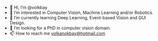 - 👋 Hi, I’m @volkbay
- 👀 I’m interested in Computer Vision, Machine Learning and/or Robotics.
- 🌱 I’m currently learning Deep Learning, Event-based Vision and GUI Design.
- 💞️ I’m looking for a PhD in computer vision domain.
- 📫 How to reach me volkanokbay@hotmail.com

<!---
volkbay/volkbay is a ✨ special ✨ repository because its `README.md` (this file) appears on your GitHub profile.
You can click the Preview link to take a look at your changes.
--->
